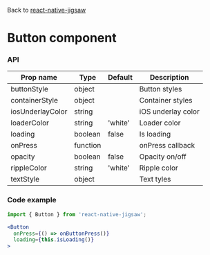 Back to [react-native-jigsaw](../../README.md)

Button component
================
### API
Prop name        | Type     | Default | Description
---------------- | -------- | ------- | ------------------
buttonStyle      | object   |         | Button styles
containerStyle   | object   |         | Container styles
iosUnderlayColor | string   |         | iOS underlay color
loaderColor      | string   | 'white' | Loader color
loading          | boolean  | false   | Is loading
onPress          | function |         | onPress callback
opacity          | boolean  | false   | Opacity on/off
rippleColor      | string   | 'white' | Ripple color
textStyle        | object   |         | Text tyles

### Code example

```jsx
import { Button } from 'react-native-jigsaw';

<Button
  onPress={() => onButtonPress()}
  loading={this.isLoading()}
>
```
